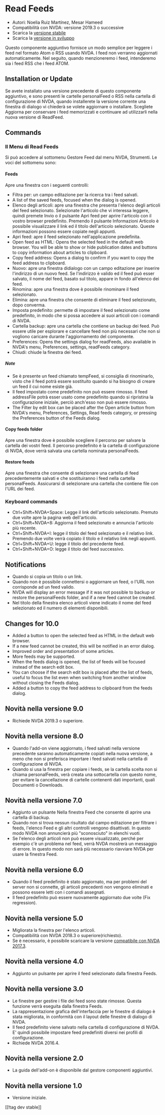 # Read Feeds #

* Autori: Noelia Ruiz Martínez, Mesar Hameed
* Compatibilità con NVDA: versione 2019.3 o successive
* Scarica la [versione stabile][1]
* Scarica la [versione in sviluppo][2]


Questo componente aggiuntivo fornisce un modo semplice per leggere i feed
nel formato Atom o RSS usando NVDA. I feed non verranno aggiornati
automaticamente. Nel seguito, quando menzioneremo i feed, intenderemo sia i
feed RSS che i feed ATOM.

## Installation or Update ##

Se avete installato una versione precedente di questo componente aggiuntivo,
e sono presenti le cartelle personalFeed o RSS nella cartella di
configurazione di NVDA, quando installerete la versione corrente una
finestra di dialogo vi chiederà se volete aggiornare o installare. Scegliete
Aggiorna per conservare i feed memorizzati e continuare ad utilizzarli nella
nuova versione di ReadFeed.

## Commands ##

### Il Menu di Read Feeds ###

Si può accedere al sottomenu Gestore Feed dal menu NVDA, Strumenti.  Le voci
del sottomenu sono:

#### Feeds ####

Apre una finestra con i seguenti controlli:

* Filtra per: un campo editazione per la ricerca tra i feed salvati.
* A list of the saved feeds, focused when the dialog is opened.
* Elenco degli articoli: apre una finestra che presenta l'elenco degli
  articoli del feed selezionato. Selezionate l'articolo che vi interessa
  leggere, quindi premete Invio o il pulsante Apri feed per aprire
  l'articolo con il vostro browser predefinito. Premendo il pulsante
  Informazioni Articolo è possibile visualizzare il link ed il titolo
  dell'articolo selezionato. Queste informazioni possono essere copiate
  negli appunti.
* Apri feed: apre il feed selezionato nell'applicazione predefinita.
* Open feed as HTML: Opens the selected feed in the default web browser. You
  will be able to show or hide publication dates and buttons to copy
  information about articles to clipboard.
* Copy feed address: Opens a dialog to confirm if you want to copy the feed
  address to clipboard.
* Nuovo: apre una finestra didialogo con un campo editazione per inserire
  l'indirizzo  di un nuovo feed. Se l'indirizzo è valido ed il feed può
  esser salvato, il nome del  feed, basato sul titolo, appare in fondo
  all'elenco dei feed.
* Rinomina: apre una finestra dove è possibile rinominare il feed
  selezionato.
* Elimina: apre una finestra che consente di eliminare il feed selezionato,
  dopo converma.
* Imposta predefinito: permette di impostare il feed selezionato come
  predefinito, in modo che si possa accedere ai suoi articoli con i comandi
  di NVDA.
* Cartella backup: apre una cartella che contiene un backup dei feed. Può
  essere utile per esplorare e cancellare feed non più necessari che non si
  vogliono caricare durante l'aggiornamento del componente.
* Preferences: Opens the settings dialog for readFeeds, also available in
  NVDA's menu, Preferences, settings, readFeeds category.
* Chiudi: chiude la finestra dei feed.

##### Note #####

* Se è presente un feed chiamato tempFeed, si consiglia di rinominarlo,
  visto che il feed potrà essere sostituito quando si ha bisogno di creare
  un feed il cui nome esiste già.
* Il feed impostato come predefinito non può essere rimosso. Il feed
  addressFile  potrà esser usato come predefinito quando si ripristina la
  configurazione iniziale, perciò anch'esso non può essere rimosso.
* The Filter by edit box can be placed after the Open article button from
  NVDA's menu, Preferences, Settings, Read feeds category, or pressing the
  Preferences button of the Feeds dialog.

#### Copy feeds folder ####

Apre una finestra dove è possibile scegliere il percorso per salvare la
cartella dei vostri feed. Il percorso predefinito è la cartella di
configurazione di NVDA,  dove verrà salvata una cartella nominata
personalFeeds.

#### Restore feeds ####

Apre una finestra che consente di selezionare una cartella di feed
precedentemente salvati e che sostituiranno i feed nella cartella
personalFeeds. Assicurarsi di selezionare una cartella che contiene file con
l'URL dei feed.

### Keyboard commands ###

* Ctrl+Shift+NVDA+Space: Legge il link dell'articolo selezionato. Premuto
  due volte apre la pagina web dell'articolo.
* Ctrl+Shift+NVDA+8: Aggiorna il feed selezionato e annuncia l'articolo più
  recente.
* Ctrl+Shift+NVDA+I: legge il titolo del feed selezionato e il relativo
  link. Premendo due volte verrà copiato il titolo e il relativo link negli
  appunti.
* Ctrl+Shift+NVDA+U: legge il titolo del precedente feed.
* Ctrl+Shift+NVDA+O: legge il titolo del feed successivo.

## Notifications ##

* Quando si copia un titolo o un link.
* Quando non è possibile connettersi o aggiornare un feed, o l'URL non
  corrisponde ad un feed valido.
* NVDA will display an error message if it was not possible to backup or
  restore the personalFeeds folder, and if a new feed cannot be created.
* Nel titolo della finestra elenco articoli viene indicato il nome del feed
  selezionato ed il numero di elementi disponibili.

## Changes for 10.0 ##

* Added a button to open the selected feed as HTML in the default web
  browser.
* If a new feed cannot be created, this will be notified in an error dialog.
* Improved order and presentation of some articles.
* More feeds may be supported.
* When the feeds dialog is opened, the list of feeds will be focused instead
  of the search edit box.
* You can choose if the search edit box is placed after the list of feeds,
  useful to focus the list even when switching from another window without
  closing the Feeds dialog.
* Added a button to copy the feed address to clipboard from the feeds
  dialog.

## Novità nella versione 9.0 ##

* Richiede NVDA 2019.3 o superiore.

## Novità nella versione 8.0 ##

* Quando l'add-on viene aggiornato, i feed salvati nella versione precedente
  saranno automaticamente copiati nella nuova versione, a meno che non si
  preferisca importare i feed salvati nella cartella di configurazione di
  NVDA.
* Quando si usa la finestra per copiare i feeds, se la cartella scelta non
  si chiama personalFeeds, verà creata una sottocartella con questo nome,
  per evitare la cancellazione di cartelle contenenti dati importanti, quali
  Documenti o Downloads.

## Novità nella versione 7.0 ##

* Aggiunto un pulsante Nella finestra Feed che consente di aprire una
  cartella di backup.
* Quando non si trova nessun risultato dal campo editazione per filtrare i
  feeds, l'elenco Feed e gli altri controlli vengono disattivati. In questo
  modo NVDA non annuncierà più "sconosciuto" in elenchi vuoti.
* Se l'elenco degli articoli non può essere visualizzato, perché per esempio
  c'è un problema nel feed, verrà NVDA mostrerà un messaggio di errore. In
  questo modo non sarà più necessario riavviare NVDA per usare la finestra
  Feed.

## Novità nella versione 6.0 ##

* Quando il feed predefinito è stato aggiornato, ma per problemi del server
  non si connette, gli articoli precedenti non vengono eliminati e possono
  essere letti con i comandi assegnati.
* Il feed predefinito può essere nuovamente aggiornato due volte (Fix
  regression).

## Novità nella versione 5.0 ##

* Migliorata la finestra per l'elenco articoli.
* Compatibilità con NVDA 2018.3 o superiore(richiesto).
* Se è necessario, è possibile scaricare la versione [compatibile con NVDA
  2017.3][3].

## Novità nella versione 4.0 ##

* Aggiunto un pulsante per aprire il feed selezionato dalla finestra Feeds.

## Novità nella versione 3.0 ##

* Le finestre per gestire i file dei feed sono state rimosse. Questa
  funzione verrà eseguita dalla finestra Feeds.
* La rappresentazione grafica dell'interfaccia per le finestre di dialogo è
  stata migliorata, in conformità con il layout delle finestre di dialogo di
  NVDA.
* Il feed predefinito viene salvato nella cartella di configurazione di
  NVDA. E' quindi possibile impostare feed predefiniti diversi nei profili
  di configurazione.
* Richiede NVDA 2016.4.

## Novità nella versione 2.0 ##

* La guida dell'add-on è disponibile dal gestore componenti aggiuntivi.

## Novità nella versione 1.0 ##

* Versione iniziale.

[[!tag dev stable]]

[1]: https://addons.nvda-project.org/files/get.php?file=rf

[2]: https://addons.nvda-project.org/files/get.php?file=rf-dev

[3]: https://addons.nvda-project.org/files/get.php?file=rf-o
